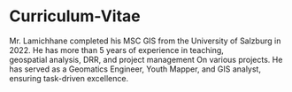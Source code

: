 # Curriculum-Vitae
Mr. Lamichhane completed his MSC GIS from the University of Salzburg in 2022. He has more than 5 years of experience in teaching, geospatial analysis, DRR, and project management On various projects. He has served as a Geomatics Engineer, Youth Mapper, and GIS analyst, ensuring task-driven excellence.
